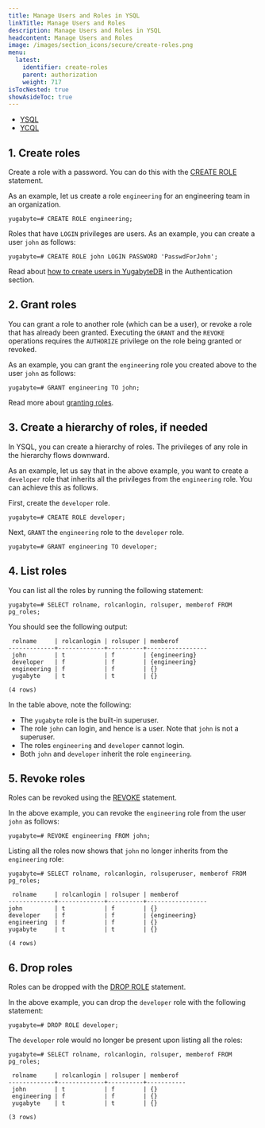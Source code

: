 ```yaml
---
title: Manage Users and Roles in YSQL
linkTitle: Manage Users and Roles
description: Manage Users and Roles in YSQL
headcontent: Manage Users and Roles
image: /images/section_icons/secure/create-roles.png
menu:
  latest:
    identifier: create-roles
    parent: authorization
    weight: 717
isTocNested: true
showAsideToc: true
---
```


<ul class="nav nav-tabs-alt nav-tabs-yb">

  <li >
    <a href="../create-roles/" class="nav-link active">
      <i class="icon-postgres" aria-hidden="true"></i>
      YSQL
    </a>
  </li>

  <li >
    <a href="../create-roles-ycql/" class="nav-link">
      <i class="icon-cassandra" aria-hidden="true"></i>
      YCQL
    </a>
  </li>

</ul>

## 1. Create roles

Create a role with a password. You can do this with the [CREATE ROLE](../../../api/ysql/the-sql-language/statements/dcl_create_role/) statement.

As an example, let us create a role `engineering` for an engineering team in an organization.

```plpgsql
yugabyte=# CREATE ROLE engineering;
```

Roles that have `LOGIN` privileges are users. As an example, you can create a user `john` as follows:

```plpgsql
yugabyte=# CREATE ROLE john LOGIN PASSWORD 'PasswdForJohn';
```

Read about [how to create users in YugabyteDB](../../enable-authentication/ysql/) in the Authentication section.

## 2. Grant roles

You can grant a role to another role (which can be a user), or revoke a role that has already been granted. Executing the `GRANT` and the `REVOKE` operations requires the `AUTHORIZE` privilege on the role being granted or revoked.

As an example, you can grant the `engineering` role you created above to the user `john` as follows:

```plpgsql
yugabyte=# GRANT engineering TO john;
```

Read more about [granting roles](../../../api/ysql/the-sql-language/statements/dcl_grant/).

## 3. Create a hierarchy of roles, if needed

In YSQL, you can create a hierarchy of roles. The privileges of any role in the hierarchy flows downward.

As an example, let us say that in the above example, you want to create a `developer` role that inherits all the privileges from the `engineering` role. You can achieve this as follows.

First, create the `developer` role.

```plpgsql
yugabyte=# CREATE ROLE developer;
```

Next, `GRANT` the `engineering` role to the `developer` role.

```plpgsql
yugabyte=# GRANT engineering TO developer;
```

## 4. List roles

You can list all the roles by running the following statement:

```plpgsql
yugabyte=# SELECT rolname, rolcanlogin, rolsuper, memberof FROM pg_roles;
```

You should see the following output:

```output
 rolname     | rolcanlogin | rolsuper | memberof
-------------+-------------+----------+-----------------
 john        | t           | f        | {engineering}
 developer   | f           | f        | {engineering}
 engineering | f           | f        | {}
 yugabyte    | t           | t        | {}

(4 rows)
```

In the table above, note the following:

* The `yugabyte` role is the built-in superuser.
* The role `john` can login, and hence is a user. Note that `john` is not a superuser.
* The roles `engineering` and `developer` cannot login.
* Both `john` and `developer` inherit the role `engineering`.

## 5. Revoke roles

Roles can be revoked using the [REVOKE](../../../api/ysql/the-sql-language/statements/dcl_revoke/) statement.

In the above example, you can revoke the `engineering` role from the user `john` as follows:

```plpgsql
yugabyte=# REVOKE engineering FROM john;
```

Listing all the roles now shows that `john` no longer inherits from the `engineering` role:

```plpgsql
yugabyte=# SELECT rolname, rolcanlogin, rolsuperuser, memberof FROM pg_roles;
```

```output
 rolname     | rolcanlogin | rolsuper | memberof
-------------+-------------+----------+-----------------
john         | t           | f        | {}
developer    | f           | f        | {engineering}
engineering  | f           | f        | {}
yugabyte     | t           | t        | {}

(4 rows)
```

## 6. Drop roles

Roles can be dropped with the [DROP ROLE](../../../api/ysql/the-sql-language/statements/dcl_drop_role/) statement.

In the above example, you can drop the `developer` role with the following statement:

```plpgsql
yugabyte=# DROP ROLE developer;
```

The `developer` role would no longer be present upon listing all the roles:

```plpgsql
yugabyte=# SELECT rolname, rolcanlogin, rolsuper, memberof FROM pg_roles;
```

```output
 rolname     | rolcanlogin | rolsuper | memberof
-------------+-------------+----------+-----------
 john        | t           | f        | {}
 engineering | f           | f        | {}
 yugabyte    | t           | t        | {}

(3 rows)
```
